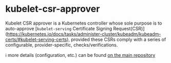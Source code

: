 # kubelet-csr-approver

Kubelet CSR approver is a Kubernetes controller whose sole purpose is to
auto-approve [`kubelet-serving` Certificate Signing Request(CSR)]
(https://kubernetes.io/docs/tasks/administer-cluster/kubeadm/kubeadm-certs/#kubelet-serving-certs),
provided these CSRs comply with a series of configurable, provider-specific,
checks/verifications.

ℹ more details (configuration, etc.) can be found [on the main
repository](https://github.com/postfinance/kubelet-csr-approver)
